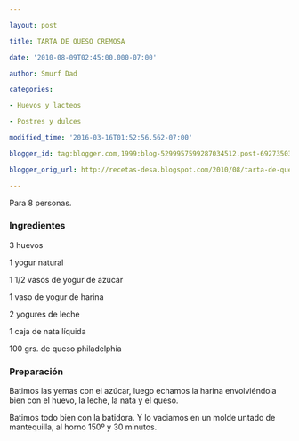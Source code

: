 ```yaml
---

layout: post

title: TARTA DE QUESO CREMOSA

date: '2010-08-09T02:45:00.000-07:00'

author: Smurf Dad

categories:

- Huevos y lacteos

- Postres y dulces

modified_time: '2016-03-16T01:52:56.562-07:00'

blogger_id: tag:blogger.com,1999:blog-5299957599287034512.post-6927350352438041346

blogger_orig_url: http://recetas-desa.blogspot.com/2010/08/tarta-de-queso-cremosa.html

---
```


Para 8 personas.

<h3>Ingredientes</h3>

3 huevos

1 yogur natural

1 1/2 vasos de yogur de azúcar

1 vaso de yogur de harina

2 yogures de leche

1 caja de nata líquida

100 grs. de queso philadelphia

<h3>Preparación</h3>

Batimos las yemas con el azúcar, luego echamos la harina envolviéndola bien con el huevo, la leche, la nata y el queso.

Batimos todo bien con la batidora. Y lo vaciamos en un molde untado de mantequilla, al horno 150º y 30 minutos.